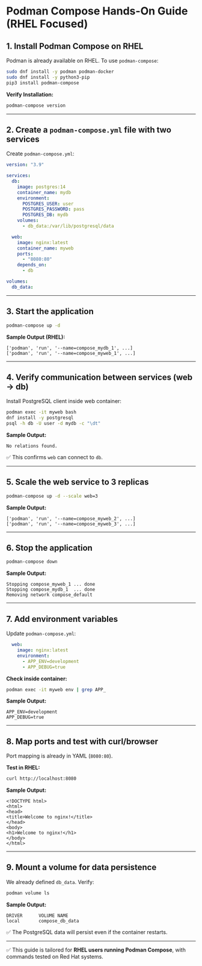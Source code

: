 # Podman Compose Hands-On Guide (RHEL Focused)

## 1. Install Podman Compose on RHEL
Podman is already available on RHEL. To use `podman-compose`:

```bash
sudo dnf install -y podman podman-docker
sudo dnf install -y python3-pip
pip3 install podman-compose
```

**Verify Installation:**
```bash
podman-compose version
```

---

## 2. Create a `podman-compose.yml` file with two services
Create `podman-compose.yml`:

```yaml
version: "3.9"

services:
  db:
    image: postgres:14
    container_name: mydb
    environment:
      POSTGRES_USER: user
      POSTGRES_PASSWORD: pass
      POSTGRES_DB: mydb
    volumes:
      - db_data:/var/lib/postgresql/data

  web:
    image: nginx:latest
    container_name: myweb
    ports:
      - "8080:80"
    depends_on:
      - db

volumes:
  db_data:
```

---

## 3. Start the application
```bash
podman-compose up -d
```

**Sample Output (RHEL):**
```
['podman', 'run', '--name=compose_mydb_1', ...]
['podman', 'run', '--name=compose_myweb_1', ...]
```

---

## 4. Verify communication between services (web → db)
Install PostgreSQL client inside web container:
```bash
podman exec -it myweb bash
dnf install -y postgresql
psql -h db -U user -d mydb -c "\dt"
```

**Sample Output:**
```
No relations found.
```
✅ This confirms `web` can connect to `db`.

---

## 5. Scale the web service to 3 replicas
```bash
podman-compose up -d --scale web=3
```

**Sample Output:**
```
['podman', 'run', '--name=compose_myweb_2', ...]
['podman', 'run', '--name=compose_myweb_3', ...]
```

---

## 6. Stop the application
```bash
podman-compose down
```

**Sample Output:**
```
Stopping compose_myweb_1 ... done
Stopping compose_mydb_1  ... done
Removing network compose_default
```

---

## 7. Add environment variables
Update `podman-compose.yml`:

```yaml
  web:
    image: nginx:latest
    environment:
      - APP_ENV=development
      - APP_DEBUG=true
```

**Check inside container:**
```bash
podman exec -it myweb env | grep APP_
```

**Sample Output:**
```
APP_ENV=development
APP_DEBUG=true
```

---

## 8. Map ports and test with curl/browser
Port mapping is already in YAML (`8080:80`).

**Test in RHEL:**
```bash
curl http://localhost:8080
```

**Sample Output:**
```
<!DOCTYPE html>
<html>
<head>
<title>Welcome to nginx!</title>
</head>
<body>
<h1>Welcome to nginx!</h1>
</body>
</html>
```

---

## 9. Mount a volume for data persistence
We already defined `db_data`. Verify:

```bash
podman volume ls
```

**Sample Output:**
```
DRIVER      VOLUME NAME
local       compose_db_data
```

✅ The PostgreSQL data will persist even if the container restarts.


---
✅ This guide is tailored for **RHEL users running Podman Compose**, with commands tested on Red Hat systems.
